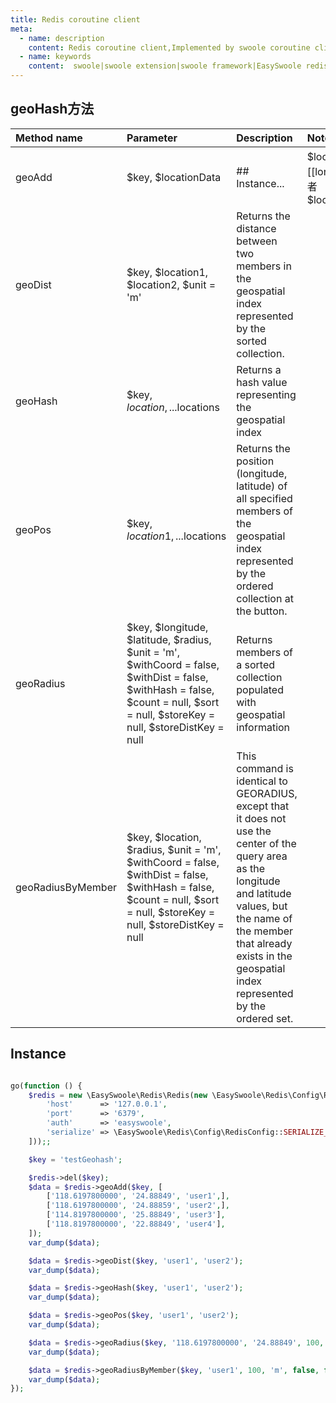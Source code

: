 ```yaml
---
title: Redis coroutine client
meta:
  - name: description
    content: Redis coroutine client,Implemented by swoole coroutine client,Covers the method of redis 99%
  - name: keywords
    content:  swoole|swoole extension|swoole framework|EasySwoole redis| Swoole Redis coroutine client|swoole Redis|Redis coroutine
---
```

## geoHash方法


| Method name     | Parameter                | Description          | Notes                 |
|:----------------|:---------------------------------------------------------------------------------------------------------------------------------------------------------------------------------|:---------------------------------------------------------------------------------------------------------------------------------|:----------------------------------------------------------------------------------------------------------------------|
| geoAdd          | $key, $locationData    | ## Instance...      | $locationData为一个数组,写法为:\[\[longitude=>'',latitude=>'',name=>'']] 或者 $locationData\[\[longitude,latitude,name]] |
| geoDist         | $key, $location1, $location2, $unit = 'm'       | Returns the distance between two members in the geospatial index represented by the sorted collection.  |  |
| geoHash           | $key, $location, ...$locations                | Returns a hash value representing the geospatial index    |    |
| geoPos            | $key, $location1, ...$locations               | Returns the position (longitude, latitude) of all specified members of the geospatial index represented by the ordered collection at the button.  |  |
| geoRadius         | $key, $longitude, $latitude, $radius, $unit = 'm', $withCoord = false, $withDist = false, $withHash = false, $count = null, $sort = null, $storeKey = null, $storeDistKey = null | Returns members of a sorted collection populated with geospatial information  |    |
| geoRadiusByMember | $key, $location, $radius, $unit = 'm', $withCoord = false, $withDist = false, $withHash = false, $count = null, $sort = null, $storeKey = null, $storeDistKey = null             | This command is identical to GEORADIUS, except that it does not use the center of the query area as the longitude and latitude values, but the name of the member that already exists in the geospatial index represented by the ordered set. |  |


## Instance
```php

go(function () {
    $redis = new \EasySwoole\Redis\Redis(new \EasySwoole\Redis\Config\RedisConfig([
        'host'      => '127.0.0.1',
        'port'      => '6379',
        'auth'      => 'easyswoole',
        'serialize' => \EasySwoole\Redis\Config\RedisConfig::SERIALIZE_NONE
    ]));;

    $key = 'testGeohash';

    $redis->del($key);
    $data = $redis->geoAdd($key, [
        ['118.6197800000', '24.88849', 'user1',],
        ['118.6197800000', '24.88859', 'user2',],
        ['114.8197800000', '25.88849', 'user3'],
        ['118.8197800000', '22.88849', 'user4'],
    ]);
    var_dump($data);

    $data = $redis->geoDist($key, 'user1', 'user2');
    var_dump($data);

    $data = $redis->geoHash($key, 'user1', 'user2');
    var_dump($data);

    $data = $redis->geoPos($key, 'user1', 'user2');
    var_dump($data);

    $data = $redis->geoRadius($key, '118.6197800000', '24.88849', 100, 'm', false, false, false, 'desc');
    var_dump($data);

    $data = $redis->geoRadiusByMember($key, 'user1', 100, 'm', false, false, false, 'desc');
    var_dump($data);
});
```
